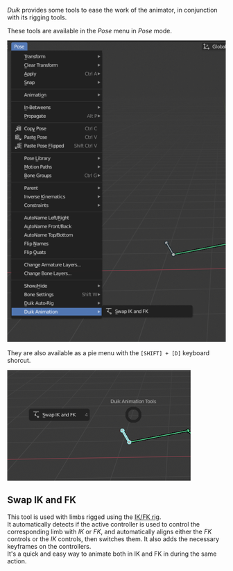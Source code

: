 *Duik* provides some tools to ease the work of the animator, in conjunction with its rigging tools.

These tools are available in the *Pose* menu in *Pose* mode.

![Animation Menu](img/pose-menu-animation.png)

They are also available as a pie menu with the `[SHIFT] + [D]` keyboard shorcut.

![Animation Menu](img/pie-menu-animation.png)

## Swap IK and FK

This tool is used with limbs rigged using the [IK/FK rig](ikfk.md).  
It automatically detects if the active controller is used to control the corresponding limb with *IK* or *FK*, and automatically aligns either the *FK* controls or the *IK* controls, then switches them. It also adds the necessary keyframes on the controllers.  
It's a quick and easy way to animate both in IK and FK in during the same action.